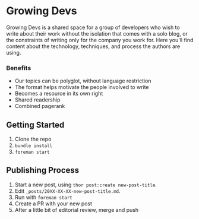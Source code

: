 # Growing Devs #

Growing Devs is a shared space for a group of developers who wish to write
about their work without the isolation that comes with a solo blog, or the
constraints of writing only for the company you work for. Here you'll find
content about the technology, techniques, and process the authors are using.

### Benefits ###

* Our topics can be polyglot, without language restriction
* The format helps motivate the people involved to write
* Becomes a resource in its own right
* Shared readership
* Combined pagerank

## Getting Started ##

1. Clone the repo
2. `bundle install`
3. `foreman start`

## Publishing Process ##

1. Start a new post, using `thor post:create new-post-title`.
2. Edit `_posts/20XX-XX-XX-new-post-title.md`.
3. Run with `foreman start`
4. Create a PR with your new post
5. After a little bit of editorial review, merge and push

